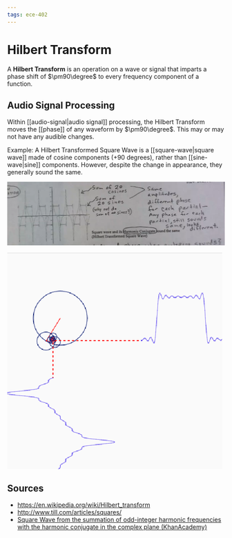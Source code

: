 ```yaml
---
tags: ece-402
---
```


# Hilbert Transform

A **Hilbert Transform** is an operation on a wave or signal that imparts a phase shift of $\pm90\degree$ to every frequency component of a function.

## Audio Signal Processing

Within [[audio-signal|audio signal]] processing, the Hilbert Transform moves the [[phase]] of any waveform by $\pm90\degree$. This may or may not have any audible changes.

Example: A Hilbert Transformed Square Wave is a [[square-wave|square wave]] made of cosine components (+90 degrees), rather than [[sine-wave|sine]] components. However, despite the change in appearance, they generally sound the same.

![Hilbert Transformed Square Wave](../attachments/hilbert-transformed-square-wave.png)

![P5.js rendition of square wave and its harmonic conjugate](../attachments/square-wave-harmonic-conjugate-khanacademy.png)

## Sources

- <https://en.wikipedia.org/wiki/Hilbert_transform>
- <http://www.till.com/articles/squares/>
- [Square Wave from the summation of odd-integer harmonic frequencies with the harmonic conjugate in the complex plane (KhanAcademy)](https://www.khanacademy.org/computer-programming/square-wave-from-the-summation-of-odd-integer-harmonic-frequencies-with-the-harmonic-conjugate-in-the-complex-plane/5586053021564928)
